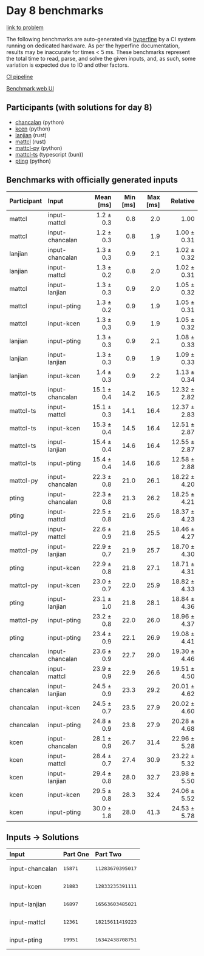 # Day 8 benchmarks

[link to problem](https://adventofcode.com/2023/day/8)

The following benchmarks are auto-generated via
[hyperfine](https://github.com/sharkdp/hyperfine) by a CI system running on
dedicated hardware. As per the hyperfine documentation, results may be
inaccurate for times < 5 ms. These benchmarks represent the total time to read,
parse, and solve the given inputs, and, as such, some variation is expected due
to IO and other factors.

[CI pipeline](http://ci.papercode.net:8080/teams/main/pipelines/aoc2023)

[Benchmark web UI](https://aoc.ancalagon.black)


## Participants (with solutions for day 8)

- [chancalan](https://github.com/chancalan/aoc2023) (python)
- [kcen](https://github.com/kcen/aoc2023) (python)
- [lanjian](https://github.com/lanjian/aoc-2023) (rust)
- [mattcl](https://github.com/mattcl/aoc2023) (rust)
- [mattcl-py](https://github.com/mattcl/aoc2023-py) (python)
- [mattcl-ts](https://github.com/mattcl/aoc2023-js) (typescript (bun))
- [pting](https://github.com/pting/aoc2023) (python)


## Benchmarks with officially generated inputs

| Participant | Input | Mean [ms] | Min [ms] | Max [ms] | Relative |
|:---|:---|---:|---:|---:|---:|
| mattcl | input-mattcl | 1.2 ± 0.3 | 0.8 | 2.0 | 1.00 |
| mattcl | input-chancalan | 1.2 ± 0.3 | 0.8 | 1.9 | 1.00 ± 0.31 |
| lanjian | input-chancalan | 1.3 ± 0.3 | 0.9 | 2.1 | 1.02 ± 0.32 |
| lanjian | input-mattcl | 1.3 ± 0.2 | 0.8 | 2.0 | 1.02 ± 0.31 |
| mattcl | input-lanjian | 1.3 ± 0.3 | 0.9 | 2.0 | 1.05 ± 0.32 |
| mattcl | input-pting | 1.3 ± 0.2 | 0.9 | 1.9 | 1.05 ± 0.31 |
| mattcl | input-kcen | 1.3 ± 0.3 | 0.9 | 1.9 | 1.05 ± 0.32 |
| lanjian | input-pting | 1.3 ± 0.3 | 0.9 | 2.1 | 1.08 ± 0.33 |
| lanjian | input-lanjian | 1.3 ± 0.3 | 0.9 | 1.9 | 1.09 ± 0.33 |
| lanjian | input-kcen | 1.4 ± 0.3 | 0.9 | 2.2 | 1.13 ± 0.34 |
| mattcl-ts | input-chancalan | 15.1 ± 0.4 | 14.2 | 16.5 | 12.32 ± 2.82 |
| mattcl-ts | input-mattcl | 15.1 ± 0.3 | 14.1 | 16.4 | 12.37 ± 2.83 |
| mattcl-ts | input-kcen | 15.3 ± 0.4 | 14.5 | 16.4 | 12.51 ± 2.87 |
| mattcl-ts | input-lanjian | 15.4 ± 0.4 | 14.6 | 16.4 | 12.55 ± 2.87 |
| mattcl-ts | input-pting | 15.4 ± 0.4 | 14.6 | 16.6 | 12.58 ± 2.88 |
| mattcl-py | input-chancalan | 22.3 ± 0.8 | 21.0 | 26.1 | 18.22 ± 4.20 |
| pting | input-chancalan | 22.3 ± 0.8 | 21.3 | 26.2 | 18.25 ± 4.21 |
| pting | input-mattcl | 22.5 ± 0.8 | 21.6 | 25.6 | 18.37 ± 4.23 |
| mattcl-py | input-mattcl | 22.6 ± 0.9 | 21.6 | 25.5 | 18.46 ± 4.27 |
| mattcl-py | input-lanjian | 22.9 ± 0.7 | 21.9 | 25.7 | 18.70 ± 4.30 |
| pting | input-kcen | 22.9 ± 0.8 | 21.8 | 27.1 | 18.71 ± 4.31 |
| mattcl-py | input-kcen | 23.0 ± 0.7 | 22.0 | 25.9 | 18.82 ± 4.33 |
| pting | input-lanjian | 23.1 ± 1.0 | 21.8 | 28.1 | 18.84 ± 4.36 |
| mattcl-py | input-pting | 23.2 ± 0.8 | 22.0 | 26.0 | 18.96 ± 4.37 |
| pting | input-pting | 23.4 ± 0.9 | 22.1 | 26.9 | 19.08 ± 4.41 |
| chancalan | input-chancalan | 23.6 ± 0.9 | 22.7 | 29.0 | 19.30 ± 4.46 |
| chancalan | input-mattcl | 23.9 ± 0.9 | 22.9 | 26.6 | 19.51 ± 4.50 |
| chancalan | input-lanjian | 24.5 ± 0.9 | 23.3 | 29.2 | 20.01 ± 4.62 |
| chancalan | input-kcen | 24.5 ± 0.7 | 23.5 | 27.9 | 20.02 ± 4.60 |
| chancalan | input-pting | 24.8 ± 0.9 | 23.8 | 27.9 | 20.28 ± 4.68 |
| kcen | input-chancalan | 28.1 ± 0.9 | 26.7 | 31.4 | 22.96 ± 5.28 |
| kcen | input-mattcl | 28.4 ± 0.7 | 27.4 | 30.9 | 23.22 ± 5.32 |
| kcen | input-lanjian | 29.4 ± 0.8 | 28.0 | 32.7 | 23.98 ± 5.50 |
| kcen | input-kcen | 29.5 ± 0.8 | 28.3 | 32.4 | 24.06 ± 5.52 |
| kcen | input-pting | 30.0 ± 1.8 | 28.0 | 41.3 | 24.53 ± 5.78 |


## Inputs -> Solutions

| Input | Part One | Part Two |
|:---|:---|:---|
|input-chancalan|<pre>15871</pre>|<pre>11283670395017</pre>|
|input-kcen|<pre>21883</pre>|<pre>12833235391111</pre>|
|input-lanjian|<pre>16897</pre>|<pre>16563603485021</pre>|
|input-mattcl|<pre>12361</pre>|<pre>18215611419223</pre>|
|input-pting|<pre>19951</pre>|<pre>16342438708751</pre>|
